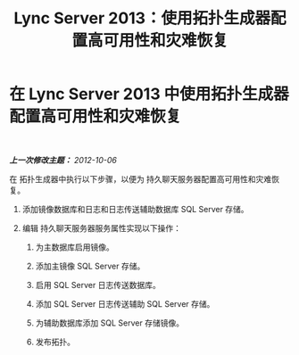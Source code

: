 ﻿---
title: Lync Server 2013：使用拓扑生成器配置高可用性和灾难恢复
TOCTitle: 使用拓扑生成器配置高可用性和灾难恢复
ms:assetid: abc1a25d-1f5e-46ef-91d2-0144fc847206
ms:mtpsurl: https://technet.microsoft.com/zh-cn/library/JJ205172(v=OCS.15)
ms:contentKeyID: 49313921
ms.date: 05/19/2016
mtps_version: v=OCS.15
ms.translationtype: HT
---

# 在 Lync Server 2013 中使用拓扑生成器配置高可用性和灾难恢复

 

_**上一次修改主题：** 2012-10-06_

在 拓扑生成器中执行以下步骤，以便为 持久聊天服务器配置高可用性和灾难恢复。

1.  添加镜像数据库和日志和日志传送辅助数据库 SQL Server 存储。

2.  编辑 持久聊天服务器服务属性实现以下操作：
    
    1.  为主数据库启用镜像。
    
    2.  添加主镜像 SQL Server 存储。
    
    3.  启用 SQL Server 日志传送数据库。
    
    4.  添加 SQL Server 日志传送辅助 SQL Server 存储。
    
    5.  为辅助数据库添加 SQL Server 存储镜像。
    
    6.  发布拓扑。

